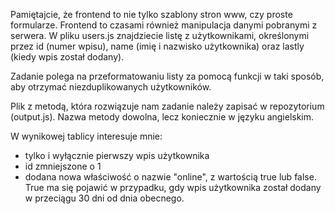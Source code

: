 Pamiętajcie, że frontend to nie tylko szablony stron www, czy proste formularze. Frontend to czasami również manipulacja danymi pobranymi z serwera. W pliku users.js znajdziecie listę z użytkownikami, określonymi przez id (numer wpisu), name (imię i nazwisko użytkownika) oraz lastly (kiedy wpis został dodany).

Zadanie polega na przeformatowaniu listy za pomocą funkcji w taki sposób, aby otrzymać niezduplikowanych użytkowników. 

Plik z metodą, która rozwiązuje nam zadanie należy zapisać w repozytorium (output.js). Nazwa metody dowolna, lecz koniecznie w języku angielskim.

W wynikowej tablicy interesuje mnie: 
- tylko i wyłącznie pierwszy wpis użytkownika
- id zmniejszone o 1
- dodana nowa właściwość o nazwie "online", z wartością true lub false. True ma się pojawić w przypadku, gdy wpis użytkownika został dodany w przeciągu 30 dni od dnia obecnego.
